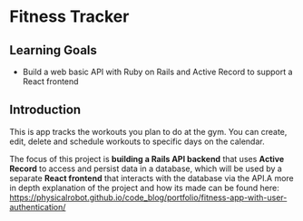# Fitness Tracker

## Learning Goals

- Build a web basic API with Ruby on Rails and Active Record to support a React
  frontend

## Introduction

This is app tracks the workouts you plan to do at the gym. You can create, edit, delete and schedule workouts to specific days on the calendar.

The focus of this project is **building a Rails API backend** that uses
**Active Record** to access and persist data in a database, which will be used
by a separate **React frontend** that interacts with the database via the API.A more in depth explanation of the project and how its made can be found here: https://physicalrobot.github.io/code_blog/portfolio/fitness-app-with-user-authentication/

